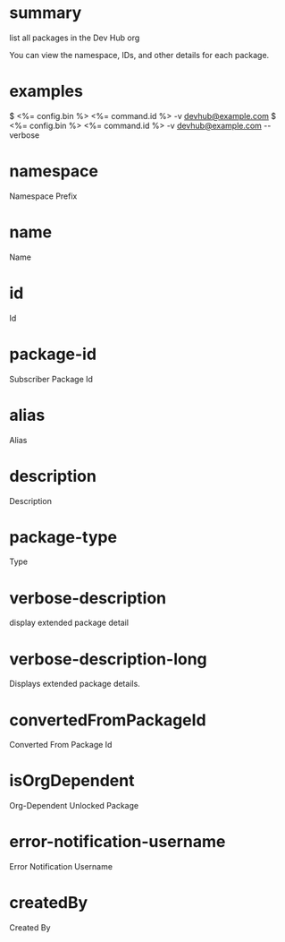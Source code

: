 # summary

list all packages in the Dev Hub org

You can view the namespace, IDs, and other details for each package.

# examples

$ <%= config.bin %> <%= command.id %> -v devhub@example.com
$ <%= config.bin %> <%= command.id %> -v devhub@example.com --verbose

# namespace

Namespace Prefix

# name

Name

# id

Id

# package-id

Subscriber Package Id

# alias

Alias

# description

Description

# package-type

Type

# verbose-description

display extended package detail

# verbose-description-long

Displays extended package details.

# convertedFromPackageId

Converted From Package Id

# isOrgDependent

Org-Dependent Unlocked Package

# error-notification-username

Error Notification Username

# createdBy

Created By
